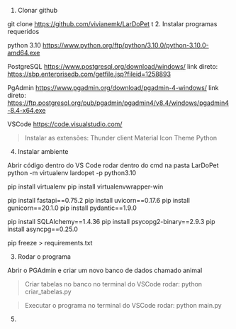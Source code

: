 1. Clonar github

git clone https://github.com/vivianemk/LarDoPet
t
2. Instalar programas requeridos

  python 3.10
  https://www.python.org/ftp/python/3.10.0/python-3.10.0-amd64.exe   

  PostgreSQL
  https://www.postgresql.org/download/windows/
  link direto:
  https://sbp.enterprisedb.com/getfile.jsp?fileid=1258893
  
  PgAdmin
  https://www.pgadmin.org/download/pgadmin-4-windows/
  link direto:
  https://ftp.postgresql.org/pub/pgadmin/pgadmin4/v8.4/windows/pgadmin4-8.4-x64.exe
  
  VSCode
  https://code.visualstudio.com/
  > Instalar as extensões:
  Thunder client
  Material Icon Theme
  Python
   
4. Instalar ambiente


  Abrir código dentro do VS Code
  rodar dentro do cmd na pasta LarDoPet
  python -m virtualenv lardopet -p python3.10
 
  pip install virtualenv
  pip install virtualenvwrapper-win
  
  pip install fastapi==0.75.2
  pip install uvicorn==0.17.6
  pip install gunicorn==20.1.0
  pip install pydantic==1.9.0 
  
  pip install SQLAlchemy==1.4.36
  pip install psycopg2-binary==2.9.3
  pip install asyncpg==0.25.0
  
  pip freeze > requirements.txt
  
  
3. Rodar o programa

  Abrir o PGAdmin e criar um novo banco de dados chamado animal
  
  > Criar tabelas no banco
  no terminal do VSCode rodar: 
  python criar_tabelas.py

  > Executar o programa
  no terminal do VSCode rodar: 
  python main.py
   
5. 

